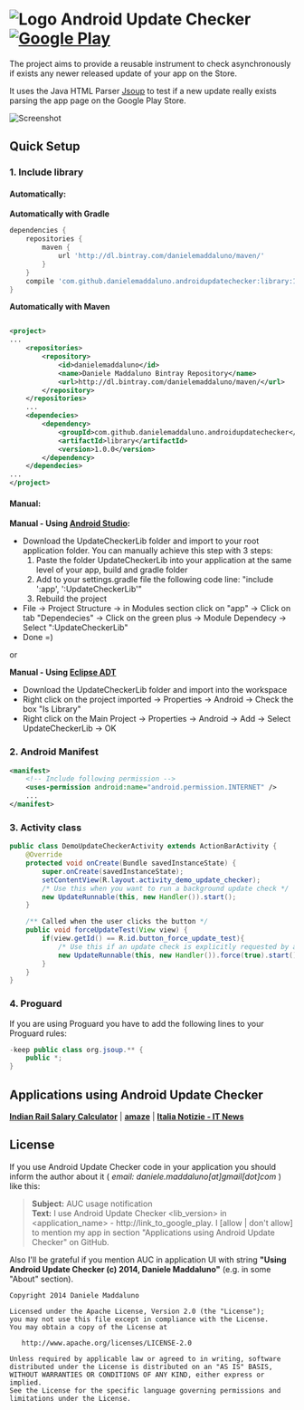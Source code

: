 # ![Logo](https://raw.githubusercontent.com/danielemaddaluno/Android-Update-Checker/master/app/src/main/res/drawable-mdpi/ic_launcher.png) Android Update Checker [![Google Play](http://developer.android.com/images/brand/en_generic_rgb_wo_60.png)](https://play.google.com/store/apps/details?id=com.madx.updatechecker)

The project aims to provide a reusable instrument to check asynchronously if exists any newer released update of your app on the Store.

It uses the Java HTML Parser [Jsoup](http://jsoup.org/) to test if a new update really exists parsing the app page on the Google Play Store.

![Screenshot](https://raw.githubusercontent.com/danielemaddaluno/Android-Update-Checker/master/images/readme_info/readme_info_dark.png)


## Quick Setup

### 1. Include library
#### Automatically:
**Automatically with Gradle**
``` gradle
dependencies {
    repositories {
        maven {
            url 'http://dl.bintray.com/danielemaddaluno/maven/'
        }
    }
    compile 'com.github.danielemaddaluno.androidupdatechecker:library:1.0.0'
}
```
**Automatically with Maven**
``` xml

<project>
...
    <repositories>
        <repository>
            <id>danielemaddaluno</id>
            <name>Daniele Maddaluno Bintray Repository</name>
            <url>http://dl.bintray.com/danielemaddaluno/maven/</url>
        </repository>
    </repositories>
    ...
    <dependecies>
        <dependency>
            <groupId>com.github.danielemaddaluno.androidupdatechecker</groupId>
            <artifactId>library</artifactId>
            <version>1.0.0</version>
        </dependency>
    </dependecies>
...
</project>
```
#### Manual:
**Manual - Using [Android Studio](https://developer.android.com/sdk/installing/studio.html):**
 * Download the UpdateCheckerLib folder and import to your root application folder. 
You can manually achieve this step with 3 steps: 
    1. Paste the folder UpdateCheckerLib into your application at the same level of your app, build and gradle folder
    2. Add to your settings.gradle file the following code line:
    "include ':app', ':UpdateCheckerLib'"
    3. Rebuild the project
 * File -> Project Structure -> in Modules section click on "app" -> Click on tab "Dependecies" -> Click on the green plus -> Module Dependecy -> Select ":UpdateCheckerLib"
 * Done =)

or

**Manual - Using [Eclipse ADT](http://developer.android.com/sdk/index.html)**
* Download the UpdateCheckerLib folder and import into the workspace
* Right click on the project imported -> Properties -> Android -> Check the box "Is Library"
* Right click on the Main Project -> Properties -> Android -> Add -> Select UpdateCheckerLib -> OK


### 2. Android Manifest
``` xml
<manifest>
    <!-- Include following permission -->
	<uses-permission android:name="android.permission.INTERNET" />
	...
</manifest>
```

### 3. Activity class
``` java
public class DemoUpdateCheckerActivity extends ActionBarActivity {
    @Override
    protected void onCreate(Bundle savedInstanceState) {
        super.onCreate(savedInstanceState);
        setContentView(R.layout.activity_demo_update_checker);
        /* Use this when you want to run a background update check */
        new UpdateRunnable(this, new Handler()).start();
    }

    /** Called when the user clicks the button */
    public void forceUpdateTest(View view) {
        if(view.getId() == R.id.button_force_update_test){
            /* Use this if an update check is explicitly requested by a user action */
            new UpdateRunnable(this, new Handler()).force(true).start();
        }
    }
}
```

### 4. Proguard
If you are using Proguard you have to add the following lines to your Proguard rules:
``` java
-keep public class org.jsoup.** {
    public *;
}
```

## Applications using Android Update Checker
**[Indian Rail Salary Calculator](https://play.google.com/store/apps/details?id=com.cr.taxc.activity&hl=en)** | **[amaze](https://play.google.com/store/apps/details?id=kongligit.amaze.android)** | **[Italia Notizie - IT News](https://play.google.com/store/apps/details?id=com.madx.pratonews)**

## License

If you use Android Update Checker code in your application you should inform the author about it ( *email: daniele.maddaluno[at]gmail[dot]com* ) like this:
> **Subject:** AUC usage notification<br />
> **Text:** I use Android Update Checker &lt;lib_version> in &lt;application_name> - http://link_to_google_play.
> I [allow | don't allow] to mention my app in section "Applications using Android Update Checker" on GitHub.

Also I'll be grateful if you mention AUC in application UI with string **"Using Android Update Checker (c) 2014, Daniele Maddaluno"** (e.g. in some "About" section).

    Copyright 2014 Daniele Maddaluno

    Licensed under the Apache License, Version 2.0 (the "License");
    you may not use this file except in compliance with the License.
    You may obtain a copy of the License at

       http://www.apache.org/licenses/LICENSE-2.0

    Unless required by applicable law or agreed to in writing, software
    distributed under the License is distributed on an "AS IS" BASIS,
    WITHOUT WARRANTIES OR CONDITIONS OF ANY KIND, either express or implied.
    See the License for the specific language governing permissions and
    limitations under the License.
